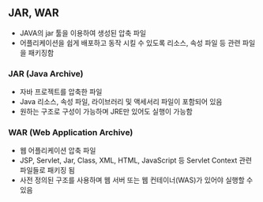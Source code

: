 ## JAR, WAR

- JAVA의 jar 툴을 이용하여 생성된 압축 파일
- 어플리케이션을 쉽게 배포하고 동작 시킬 수 있도록 리소스, 속성 파일 등 관련 파일을 패키징함

### JAR (Java Archive)

- 자바 프로젝트를 압축한 파일
- Java 리소스, 속성 파일, 라이브러리 및 액세서리 파일이 포함되어 있음
- 원하는 구조로 구성이 가능하며 JRE만 있어도 실행이 가능함

### WAR (Web Application Archive)

- 웹 어플리케이션 압축 파일
- JSP, Servlet, Jar, Class, XML, HTML, JavaScript 등 Servlet Context 관련 파일들로 패키징 됨
- 사전 정의된 구조를 사용하며 웹 서버 또는 웹 컨테이너(WAS)가 있어야 실행할 수 있음